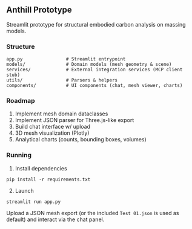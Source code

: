 ## Anthill Prototype

Streamlit prototype for structural embodied carbon analysis on massing models.

### Structure

```
app.py                # Streamlit entrypoint
models/               # Domain models (mesh geometry & scene)
services/             # External integration services (MCP client stub)
utils/                # Parsers & helpers
components/           # UI components (chat, mesh viewer, charts)
```

### Roadmap
1. Implement mesh domain dataclasses
2. Implement JSON parser for Three.js-like export
3. Build chat interface w/ upload
4. 3D mesh visualization (Plotly)
5. Analytical charts (counts, bounding boxes, volumes)

### Running
1. Install dependencies
```
pip install -r requirements.txt
```
2. Launch
```
streamlit run app.py
```

Upload a JSON mesh export (or the included `Test 01.json` is used as default) and interact via the chat panel.
